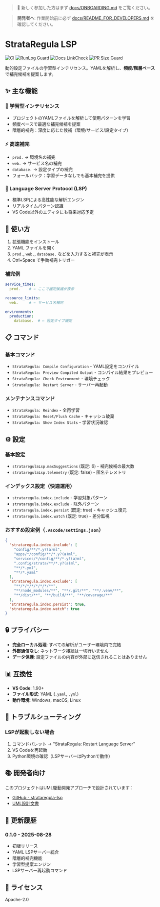> 👋 新しく参加した方はまず [docs/ONBOARDING.md](docs/ONBOARDING.md) をご覧ください。

> **開発者へ**: 作業開始前に必ず [docs/README_FOR_DEVELOPERS.md](docs/README_FOR_DEVELOPERS.md) を確認してください。

# StrataRegula LSP

[![CI](https://img.shields.io/badge/CI-github--actions-blue)](#)
[![RunLog Guard](https://img.shields.io/badge/RunLog-guard-green)](#)
[![Docs LinkCheck](https://img.shields.io/badge/Docs-linkcheck-green)](#)
[![PR Size Guard](https://img.shields.io/badge/PR--Size-guard-orange)](#)

動的設定ファイルの学習型インテリセンス。YAMLを解析し、**頻度/階層ベース**で補完候補を提案します。

## ✨ 主な機能

### 🧠 学習型インテリセンス
- プロジェクトのYAMLファイルを解析して使用パターンを学習
- 頻度ベースで最適な補完候補を提案
- 階層的補完：深度に応じた候補（環境/サービス/設定タイプ）

### ⚡ 高速補完
- `prod.` → 環境名の補完
- `web.` → サービス名の補完  
- `database.` → 設定タイプの補完
- フォールバック：学習データなしでも基本補完を提供

### 🔧 Language Server Protocol (LSP)
- 標準LSPによる高性能な解析エンジン
- リアルタイムパターン認識
- VS Code以外のエディタにも将来対応予定

## 🚀 使い方

1. 拡張機能をインストール
2. YAML ファイルを開く
3. `prod.`, `web.`, `database.` などを入力すると補完が表示
4. Ctrl+Space で手動補完トリガー

### 補完例
```yaml
service_times:
  prod.    # ← ここで補完候補が表示
  
resource_limits:
  web.     # ← サービス名補完
  
environments:
  production:
    database.  # ← 設定タイプ補完
```

## 📋 コマンド

### 基本コマンド
- `StrataRegula: Compile Configuration` - YAML設定をコンパイル
- `StrataRegula: Preview Compiled Output` - コンパイル結果をプレビュー  
- `StrataRegula: Check Environment` - 環境チェック
- `StrataRegula: Restart Server` - サーバー再起動

### メンテナンスコマンド
- `StrataRegula: Reindex` - 全再学習
- `StrataRegula: Reset/Flush Cache` - キャッシュ破棄
- `StrataRegula: Show Index Stats` - 学習状況確認

## ⚙️ 設定

### 基本設定
- `strataregulaLsp.maxSuggestions` (既定: 6) - 補完候補の最大数
- `strataregulaLsp.telemetry` (既定: false) - 匿名テレメトリ

### インデックス設定（快適運用）
- `strataregula.index.include` - 学習対象パターン
- `strataregula.index.exclude` - 除外パターン  
- `strataregula.index.persist` (既定: true) - キャッシュ復元
- `strataregula.index.watch` (既定: true) - 差分監視

### おすすめ設定例（`.vscode/settings.json`）
```json
{
  "strataregula.index.include": [
    "config/**/*.y?(a)ml",
    "apps/*/config/**/*.y?(a)ml", 
    "services/*/config/**/*.y?(a)ml",
    ".config/strata/**/*.y?(a)ml",
    "**/*.yml",
    "**/*.yaml"
  ],
  "strataregula.index.exclude": [
    "**/*/*/*/*/*/*/**",
    "**/node_modules/**", "**/.git/**", "**/.venv/**",
    "**/dist/**", "**/build/**", "**/coverage/**"
  ],
  "strataregula.index.persist": true,
  "strataregula.index.watch": true
}
```

## 🔒 プライバシー

- **完全ローカル処理**: すべての解析がユーザー環境内で完結
- **外部通信なし**: ネットワーク接続は一切行いません
- **データ保護**: 設定ファイルの内容が外部に送信されることはありません

## 📊 互換性

- **VS Code**: 1.90+ 
- **ファイル形式**: YAML (`.yaml`, `.yml`)
- **動作環境**: Windows, macOS, Linux

## 🔧 トラブルシューティング

### LSPが起動しない場合
1. コマンドパレット → "StrataRegula: Restart Language Server"
2. VS Codeを再起動
3. Python環境の確認（LSPサーバーはPythonで動作）

## 📚 開発者向け

このプロジェクトはUML駆動開発アプローチで設計されています：
- [GitHub - strataregula-lsp](https://github.com/unizontech/strataregula-lsp)
- [UML設計文書](https://github.com/unizontech/strataregula-lsp/tree/main/docs)

## 📝 更新履歴

### 0.1.0 - 2025-08-28
- 初版リリース
- YAML LSPサーバー統合
- 階層的補完機能
- 学習型提案エンジン
- LSPサーバー再起動コマンド

## 📄 ライセンス

Apache-2.0
